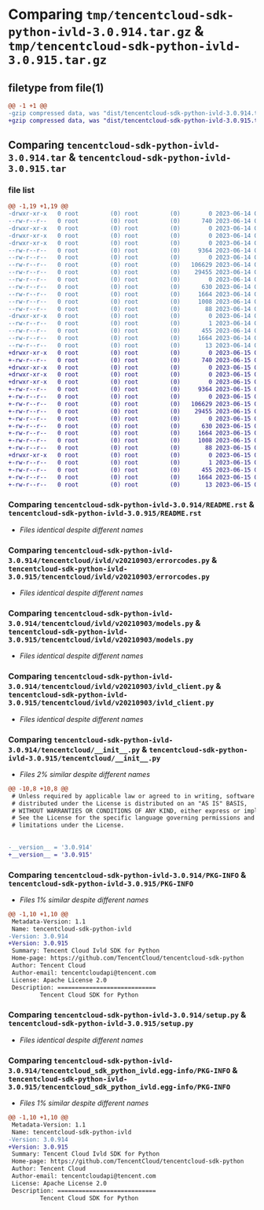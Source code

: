 # Comparing `tmp/tencentcloud-sdk-python-ivld-3.0.914.tar.gz` & `tmp/tencentcloud-sdk-python-ivld-3.0.915.tar.gz`

## filetype from file(1)

```diff
@@ -1 +1 @@
-gzip compressed data, was "dist/tencentcloud-sdk-python-ivld-3.0.914.tar", last modified: Wed Jun 14 00:28:56 2023, max compression
+gzip compressed data, was "dist/tencentcloud-sdk-python-ivld-3.0.915.tar", last modified: Thu Jun 15 00:28:15 2023, max compression
```

## Comparing `tencentcloud-sdk-python-ivld-3.0.914.tar` & `tencentcloud-sdk-python-ivld-3.0.915.tar`

### file list

```diff
@@ -1,19 +1,19 @@
-drwxr-xr-x   0 root         (0) root         (0)        0 2023-06-14 00:28:56.000000 tencentcloud-sdk-python-ivld-3.0.914/
--rw-r--r--   0 root         (0) root         (0)      740 2023-06-14 00:28:55.000000 tencentcloud-sdk-python-ivld-3.0.914/README.rst
-drwxr-xr-x   0 root         (0) root         (0)        0 2023-06-14 00:28:56.000000 tencentcloud-sdk-python-ivld-3.0.914/tencentcloud/
-drwxr-xr-x   0 root         (0) root         (0)        0 2023-06-14 00:28:56.000000 tencentcloud-sdk-python-ivld-3.0.914/tencentcloud/ivld/
-drwxr-xr-x   0 root         (0) root         (0)        0 2023-06-14 00:28:56.000000 tencentcloud-sdk-python-ivld-3.0.914/tencentcloud/ivld/v20210903/
--rw-r--r--   0 root         (0) root         (0)     9364 2023-06-14 00:28:55.000000 tencentcloud-sdk-python-ivld-3.0.914/tencentcloud/ivld/v20210903/errorcodes.py
--rw-r--r--   0 root         (0) root         (0)        0 2023-06-14 00:28:55.000000 tencentcloud-sdk-python-ivld-3.0.914/tencentcloud/ivld/v20210903/__init__.py
--rw-r--r--   0 root         (0) root         (0)   106629 2023-06-14 00:28:55.000000 tencentcloud-sdk-python-ivld-3.0.914/tencentcloud/ivld/v20210903/models.py
--rw-r--r--   0 root         (0) root         (0)    29455 2023-06-14 00:28:55.000000 tencentcloud-sdk-python-ivld-3.0.914/tencentcloud/ivld/v20210903/ivld_client.py
--rw-r--r--   0 root         (0) root         (0)        0 2023-06-14 00:28:55.000000 tencentcloud-sdk-python-ivld-3.0.914/tencentcloud/ivld/__init__.py
--rw-r--r--   0 root         (0) root         (0)      630 2023-06-14 00:28:55.000000 tencentcloud-sdk-python-ivld-3.0.914/tencentcloud/__init__.py
--rw-r--r--   0 root         (0) root         (0)     1664 2023-06-14 00:28:56.000000 tencentcloud-sdk-python-ivld-3.0.914/PKG-INFO
--rw-r--r--   0 root         (0) root         (0)     1008 2023-06-14 00:28:55.000000 tencentcloud-sdk-python-ivld-3.0.914/setup.py
--rw-r--r--   0 root         (0) root         (0)       88 2023-06-14 00:28:56.000000 tencentcloud-sdk-python-ivld-3.0.914/setup.cfg
-drwxr-xr-x   0 root         (0) root         (0)        0 2023-06-14 00:28:56.000000 tencentcloud-sdk-python-ivld-3.0.914/tencentcloud_sdk_python_ivld.egg-info/
--rw-r--r--   0 root         (0) root         (0)        1 2023-06-14 00:28:56.000000 tencentcloud-sdk-python-ivld-3.0.914/tencentcloud_sdk_python_ivld.egg-info/dependency_links.txt
--rw-r--r--   0 root         (0) root         (0)      455 2023-06-14 00:28:56.000000 tencentcloud-sdk-python-ivld-3.0.914/tencentcloud_sdk_python_ivld.egg-info/SOURCES.txt
--rw-r--r--   0 root         (0) root         (0)     1664 2023-06-14 00:28:56.000000 tencentcloud-sdk-python-ivld-3.0.914/tencentcloud_sdk_python_ivld.egg-info/PKG-INFO
--rw-r--r--   0 root         (0) root         (0)       13 2023-06-14 00:28:56.000000 tencentcloud-sdk-python-ivld-3.0.914/tencentcloud_sdk_python_ivld.egg-info/top_level.txt
+drwxr-xr-x   0 root         (0) root         (0)        0 2023-06-15 00:28:15.000000 tencentcloud-sdk-python-ivld-3.0.915/
+-rw-r--r--   0 root         (0) root         (0)      740 2023-06-15 00:28:14.000000 tencentcloud-sdk-python-ivld-3.0.915/README.rst
+drwxr-xr-x   0 root         (0) root         (0)        0 2023-06-15 00:28:15.000000 tencentcloud-sdk-python-ivld-3.0.915/tencentcloud/
+drwxr-xr-x   0 root         (0) root         (0)        0 2023-06-15 00:28:15.000000 tencentcloud-sdk-python-ivld-3.0.915/tencentcloud/ivld/
+drwxr-xr-x   0 root         (0) root         (0)        0 2023-06-15 00:28:15.000000 tencentcloud-sdk-python-ivld-3.0.915/tencentcloud/ivld/v20210903/
+-rw-r--r--   0 root         (0) root         (0)     9364 2023-06-15 00:28:14.000000 tencentcloud-sdk-python-ivld-3.0.915/tencentcloud/ivld/v20210903/errorcodes.py
+-rw-r--r--   0 root         (0) root         (0)        0 2023-06-15 00:28:14.000000 tencentcloud-sdk-python-ivld-3.0.915/tencentcloud/ivld/v20210903/__init__.py
+-rw-r--r--   0 root         (0) root         (0)   106629 2023-06-15 00:28:14.000000 tencentcloud-sdk-python-ivld-3.0.915/tencentcloud/ivld/v20210903/models.py
+-rw-r--r--   0 root         (0) root         (0)    29455 2023-06-15 00:28:14.000000 tencentcloud-sdk-python-ivld-3.0.915/tencentcloud/ivld/v20210903/ivld_client.py
+-rw-r--r--   0 root         (0) root         (0)        0 2023-06-15 00:28:14.000000 tencentcloud-sdk-python-ivld-3.0.915/tencentcloud/ivld/__init__.py
+-rw-r--r--   0 root         (0) root         (0)      630 2023-06-15 00:28:14.000000 tencentcloud-sdk-python-ivld-3.0.915/tencentcloud/__init__.py
+-rw-r--r--   0 root         (0) root         (0)     1664 2023-06-15 00:28:15.000000 tencentcloud-sdk-python-ivld-3.0.915/PKG-INFO
+-rw-r--r--   0 root         (0) root         (0)     1008 2023-06-15 00:28:14.000000 tencentcloud-sdk-python-ivld-3.0.915/setup.py
+-rw-r--r--   0 root         (0) root         (0)       88 2023-06-15 00:28:15.000000 tencentcloud-sdk-python-ivld-3.0.915/setup.cfg
+drwxr-xr-x   0 root         (0) root         (0)        0 2023-06-15 00:28:15.000000 tencentcloud-sdk-python-ivld-3.0.915/tencentcloud_sdk_python_ivld.egg-info/
+-rw-r--r--   0 root         (0) root         (0)        1 2023-06-15 00:28:14.000000 tencentcloud-sdk-python-ivld-3.0.915/tencentcloud_sdk_python_ivld.egg-info/dependency_links.txt
+-rw-r--r--   0 root         (0) root         (0)      455 2023-06-15 00:28:15.000000 tencentcloud-sdk-python-ivld-3.0.915/tencentcloud_sdk_python_ivld.egg-info/SOURCES.txt
+-rw-r--r--   0 root         (0) root         (0)     1664 2023-06-15 00:28:14.000000 tencentcloud-sdk-python-ivld-3.0.915/tencentcloud_sdk_python_ivld.egg-info/PKG-INFO
+-rw-r--r--   0 root         (0) root         (0)       13 2023-06-15 00:28:14.000000 tencentcloud-sdk-python-ivld-3.0.915/tencentcloud_sdk_python_ivld.egg-info/top_level.txt
```

### Comparing `tencentcloud-sdk-python-ivld-3.0.914/README.rst` & `tencentcloud-sdk-python-ivld-3.0.915/README.rst`

 * *Files identical despite different names*

### Comparing `tencentcloud-sdk-python-ivld-3.0.914/tencentcloud/ivld/v20210903/errorcodes.py` & `tencentcloud-sdk-python-ivld-3.0.915/tencentcloud/ivld/v20210903/errorcodes.py`

 * *Files identical despite different names*

### Comparing `tencentcloud-sdk-python-ivld-3.0.914/tencentcloud/ivld/v20210903/models.py` & `tencentcloud-sdk-python-ivld-3.0.915/tencentcloud/ivld/v20210903/models.py`

 * *Files identical despite different names*

### Comparing `tencentcloud-sdk-python-ivld-3.0.914/tencentcloud/ivld/v20210903/ivld_client.py` & `tencentcloud-sdk-python-ivld-3.0.915/tencentcloud/ivld/v20210903/ivld_client.py`

 * *Files identical despite different names*

### Comparing `tencentcloud-sdk-python-ivld-3.0.914/tencentcloud/__init__.py` & `tencentcloud-sdk-python-ivld-3.0.915/tencentcloud/__init__.py`

 * *Files 2% similar despite different names*

```diff
@@ -10,8 +10,8 @@
 # Unless required by applicable law or agreed to in writing, software
 # distributed under the License is distributed on an "AS IS" BASIS,
 # WITHOUT WARRANTIES OR CONDITIONS OF ANY KIND, either express or implied.
 # See the License for the specific language governing permissions and
 # limitations under the License.
 
 
-__version__ = '3.0.914'
+__version__ = '3.0.915'
```

### Comparing `tencentcloud-sdk-python-ivld-3.0.914/PKG-INFO` & `tencentcloud-sdk-python-ivld-3.0.915/PKG-INFO`

 * *Files 1% similar despite different names*

```diff
@@ -1,10 +1,10 @@
 Metadata-Version: 1.1
 Name: tencentcloud-sdk-python-ivld
-Version: 3.0.914
+Version: 3.0.915
 Summary: Tencent Cloud Ivld SDK for Python
 Home-page: https://github.com/TencentCloud/tencentcloud-sdk-python
 Author: Tencent Cloud
 Author-email: tencentcloudapi@tencent.com
 License: Apache License 2.0
 Description: ============================
         Tencent Cloud SDK for Python
```

### Comparing `tencentcloud-sdk-python-ivld-3.0.914/setup.py` & `tencentcloud-sdk-python-ivld-3.0.915/setup.py`

 * *Files identical despite different names*

### Comparing `tencentcloud-sdk-python-ivld-3.0.914/tencentcloud_sdk_python_ivld.egg-info/PKG-INFO` & `tencentcloud-sdk-python-ivld-3.0.915/tencentcloud_sdk_python_ivld.egg-info/PKG-INFO`

 * *Files 1% similar despite different names*

```diff
@@ -1,10 +1,10 @@
 Metadata-Version: 1.1
 Name: tencentcloud-sdk-python-ivld
-Version: 3.0.914
+Version: 3.0.915
 Summary: Tencent Cloud Ivld SDK for Python
 Home-page: https://github.com/TencentCloud/tencentcloud-sdk-python
 Author: Tencent Cloud
 Author-email: tencentcloudapi@tencent.com
 License: Apache License 2.0
 Description: ============================
         Tencent Cloud SDK for Python
```

